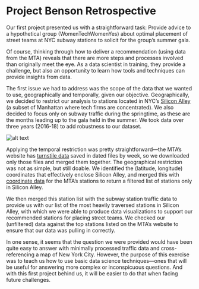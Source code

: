 # Project Benson Retrospective

Our first project presented us with a straightforward task: Provide advice to a hypothetical group (WomenTechWomenYes) about optimal placement of street teams at NYC subway stations to solicit for the group’s summer gala.

Of course, thinking through how to deliver a recommendation (using data from the MTA) reveals that there are more steps and processes involved than originally meet the eye. As a data scientist in training, they provide a challenge, but also an opportunity to learn how tools and techniques can provide insights from data.

The first issue we had to address was the scope of the data that we wanted to use, geographically and temporally, given our objective. Geographically, we decided to restrict our analysis to stations located in NYC’s [Silicon Alley](https://www.builtinnyc.com/2016/12/13/big-tech-companies-nyc-locations) (a subset of Manhattan where tech firms are concentrated). We also decided to focus only on subway traffic during the springtime, as these are the months leading up to the gala held in the summer. We took data over three years (2016-18) to add robustness to our dataset.

![alt text](https://www.builtinnyc.com/sites/www.builtinnyc.com/files/screen_shot_2016-12-13_at_12.35.30_pm.png)

Applying the temporal restriction was pretty straightforward—the MTA’s website has [turnstile data](http://web.mta.info/developers/turnstile.html) saved in dated files by week, so we downloaded only those files and merged them together. The geographical restriction was not as simple, but still doable. We identified the (latitude, longitude) coordinates that effectively enclose Silicon Alley, and merged this with [coordinate data](http://web.mta.info/developers/data/nyct/subway/Stations.csv) for the MTA’s stations to return a filtered list of stations only in Silicon Alley.

We then merged this station list with the subway station traffic data to provide us with our list of the most heavily traversed stations in Silicon Alley, with which we were able to produce data visualizations to support our recommended stations for placing street teams. We checked our (unfiltered) data against the top stations listed on the MTA’s website to ensure that our data was pulling in correctly.

In one sense, it seems that the question we were provided would have been quite easy to answer with minimally processed traffic data and cross-referencing a map of New York City. However, the purpose of this exercise was to teach us how to use basic data science techniques—ones that will be useful for answering more complex or inconspicuous questions. And with this first project behind us, it will be easier to do that when facing future challenges.